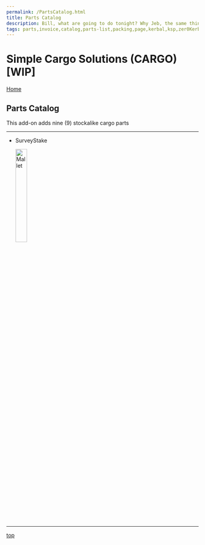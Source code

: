 ```yaml
---
permalink: /PartsCatalog.html
title: Parts Catalog
description: Bill, what are going to do tonight? Why Jeb, the same thing we do every night, Take over the world!
tags: parts,invoice,catalog,parts-list,packing,page,kerbal,ksp,zer0Kerbal,zedK
---
```


<!-- PartsCatalog.md v1.1.4.1
Simple Cargo Solutions (CARGO)
created: 01 Feb 2022
updated: 01 Oct 2022 -->

<script src="https://kit.fontawesome.com/0ea5493613.js" crossorigin="anonymous"></script>
<i class="fa-solid fa-explosion fa-beat-fade fa-3x" style="--fa-beat-fade-opacity: 0.1; --fa-beat-fade-scale: 1.25;color: #FF7E03" ></i>

# Simple Cargo Solutions (CARGO) [WIP]

[Home](./index.md)

## Parts Catalog

This add-on adds nine (9) stockalike cargo parts

---

* SurveyStake

  <img src="https://raw.githubusercontent.com/zer0Kerbal/MOD-NAME/master/GameData/MOD-NAME/Parts/%40thumbs/ElMallet_icon.png" alt="Mallet" width="25%" height="25%" /> 

---

[top](#parts-catalog)

<!-- this file CC BY-ND 4.0 by zer0Kerbal -->